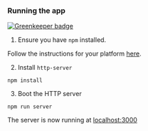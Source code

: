 ### Running the app

[![Greenkeeper badge](https://badges.greenkeeper.io/EvilSpark/Full-stack-react-voting-app.svg)](https://greenkeeper.io/)

1. Ensure you have `npm` installed.

Follow the instructions for your platform [here](https://github.com/npm/npm).

2. Install `http-server`

````
npm install
````

3. Boot the HTTP server

````
npm run server
````

The server is now running at [localhost:3000](localhost:3000)
